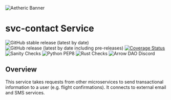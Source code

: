 ![Aetheric Banner](https://github.com/aetheric-oss/.github/blob/main/assets/readme-banner.png)

# svc-contact Service

![GitHub stable release (latest by date)](https://img.shields.io/github/v/release/aetheric-oss/svc-contact?sort=semver&color=green) ![GitHub release (latest by date including pre-releases)](https://img.shields.io/github/v/release/aetheric-oss/svc-contact?include_prereleases) [![Coverage Status](https://coveralls.io/repos/github/aetheric-oss/svc-contact/badge.svg?branch=develop)](https://coveralls.io/github/aetheric-oss/svc-contact)
![Sanity Checks](https://github.com/aetheric-oss/svc-contact/actions/workflows/sanity_checks.yml/badge.svg?branch=develop) ![Python PEP8](https://github.com/aetheric-oss/svc-contact/actions/workflows/python_ci.yml/badge.svg?branch=develop) ![Rust Checks](https://github.com/aetheric-oss/svc-contact/actions/workflows/rust_ci.yml/badge.svg?branch=develop) 
![Arrow DAO Discord](https://img.shields.io/discord/853833144037277726?style=plastic)

## Overview

This service takes requests from other microservices to send transactional information to a user (e.g. flight confirmations). It connects to external email and SMS services.
